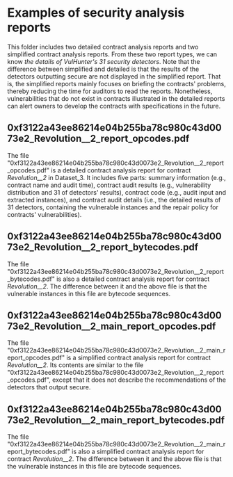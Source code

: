 # Examples of security analysis reports

This folder includes two detailed contract analysis reports and two simplified contract analysis reports. From these two report types, we can know *the details of VulHunter's 31 security detectors*. Note that the difference between simplified and detailed is that the results of the detectors outputting secure are not displayed in the simplified  report. That is, the simplified reports mainly focuses on briefing the contracts' problems, thereby reducing the time for auditors to read the reports. Nonetheless, vulnerabilities that do not exist in contracts illustrated in the detailed reports can alert owners to develop the contracts with specifications in the future.

## 0xf3122a43ee86214e04b255ba78c980c43d0073e2_Revolution__2_report_opcodes.pdf

The file "0xf3122a43ee86214e04b255ba78c980c43d0073e2_Revolution__2_report_opcodes.pdf" is a detailed contract analysis report for contract *Revolution\_\_2* in Dataset_3. It includes five parts: summary information (e.g., contract name and audit time), contract audit results (e.g., vulnerability distribution and 31 of detectors' results), contract code (e.g., audit input and extracted instances), and contract audit details (i.e., the detailed results of 31 detectors, containing the vulnerable instances and the repair policy for contracts' vulnerabilities). 

## 0xf3122a43ee86214e04b255ba78c980c43d0073e2_Revolution__2_report_bytecodes.pdf

The file "0xf3122a43ee86214e04b255ba78c980c43d0073e2_Revolution__2_report_bytecodes.pdf" is also a detailed contract analysis report for contract *Revolution\_\_2*. The difference between it and the above file is that the vulnerable instances in this file are bytecode sequences.

## 0xf3122a43ee86214e04b255ba78c980c43d0073e2_Revolution__2_main_report_opcodes.pdf

The file "0xf3122a43ee86214e04b255ba78c980c43d0073e2_Revolution__2_main_report_opcodes.pdf" is a simplified contract analysis report for contract *Revolution\_\_2*. Its contents are similar to the file "0xf3122a43ee86214e04b255ba78c980c43d0073e2\_Revolution\_\_2_report_opcodes.pdf", except that it does not describe the recommendations of the detectors that output secure.

## 0xf3122a43ee86214e04b255ba78c980c43d0073e2_Revolution__2_main_report_bytecodes.pdf

The file "0xf3122a43ee86214e04b255ba78c980c43d0073e2_Revolution__2_main_report_bytecodes.pdf" is also a simplified contract analysis report for contract *Revolution\_\_2*. The difference between it and the above file is that the vulnerable instances in this file are bytecode sequences.
